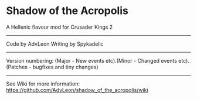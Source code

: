 # Shadow of the Acropolis

A Hellenic flavour mod for Crusader Kings 2

---

Code by AdvLeon
Writing by Spykadelic

---

Version numbering: (Major - New events etc).(Minor - Changed events etc).(Patches - bugfixes and tiny changes)

---

See Wiki for more information:
https://github.com/AdvLeon/shadow_of_the_acropolis/wiki
